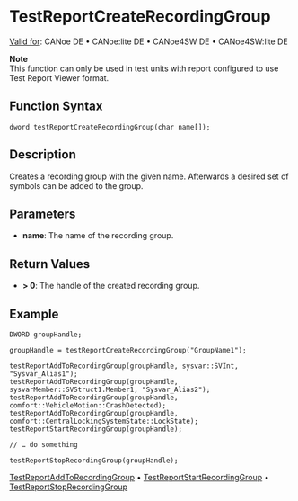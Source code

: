 # TestReportCreateRecordingGroup

[Valid for](../../../Shared/FeatureAvailability.md): CANoe DE • CANoe:lite DE • CANoe4SW DE • CANoe4SW:lite DE

**Note**  
This function can only be used in test units with report configured to use Test Report Viewer format.

## Function Syntax

```
dword testReportCreateRecordingGroup(char name[]);
```

## Description

Creates a recording group with the given name. Afterwards a desired set of symbols can be added to the group.

## Parameters

- **name**: The name of the recording group.

## Return Values

- **\> 0**: The handle of the created recording group.

## Example

```plaintext
DWORD groupHandle;

groupHandle = testReportCreateRecordingGroup("GroupName1");

testReportAddToRecordingGroup(groupHandle, sysvar::SVInt, "Sysvar_Alias1");
testReportAddToRecordingGroup(groupHandle, sysvarMember::SVStruct1.Member1, "Sysvar_Alias2");
testReportAddToRecordingGroup(groupHandle, comfort::VehicleMotion::CrashDetected);
testReportAddToRecordingGroup(groupHandle, comfort::CentralLockingSystemState::LockState);
testReportStartRecordingGroup(groupHandle);

// … do something

testReportStopRecordingGroup(groupHandle);
```

[TestReportAddToRecordingGroup](CAPLfunctionTestReportAddToRecordingGroup.md) • [TestReportStartRecordingGroup](CAPLfunctionTestReportStartRecordingGroup.md) • [TestReportStopRecordingGroup](CAPLfunctionTestReportStopRecordingGroup.md)
